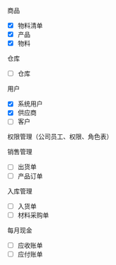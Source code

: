 商品

* [X] 物料清单
* [X] 产品
* [X] 物料

仓库

* [ ] 仓库

用户

* [X] 系统用户
* [X] 供应商
* [ ] 客户

权限管理（公司员工、权限、角色表）

销售管理

* [ ] 出货单
* [ ] 产品订单

入库管理

* [ ] 入货单
* [ ] 材料采购单

每月现金

* [ ] 应收账单
* [ ] 应付账单
